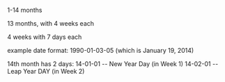 

1-14 months

13 months, with 4 weeks each

4 weeks with 7 days each

example date format: 1990-01-03-05 (which is January 19, 2014)

14th month has 2 days:
	14-01-01 -- New Year Day (in Week 1)
	14-02-01 -- Leap Year DAY (in Week 2)
